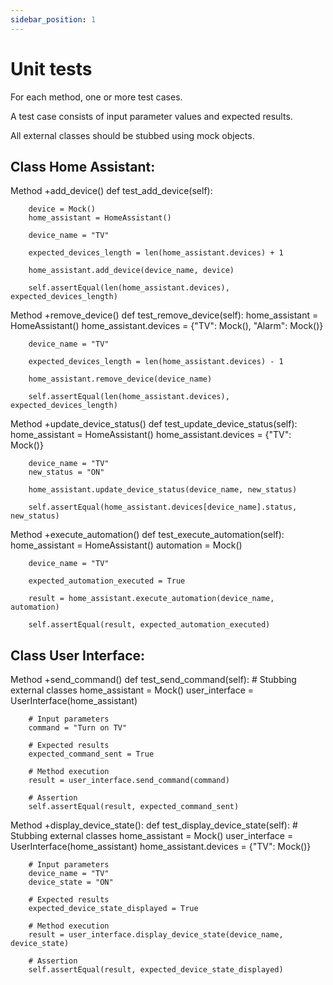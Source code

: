 ```yaml
---
sidebar_position: 1
---
```

# Unit tests
For each method, one or more test cases.

A test case consists of input parameter values and expected results.

All external classes should be stubbed using mock objects.

## Class Home Assistant:

Method +add_device()
def test_add_device(self):

        device = Mock()
        home_assistant = HomeAssistant()
        
        device_name = "TV"
        
        expected_devices_length = len(home_assistant.devices) + 1
        
        home_assistant.add_device(device_name, device)
        
        self.assertEqual(len(home_assistant.devices), expected_devices_length)

Method +remove_device()
    def test_remove_device(self):
        home_assistant = HomeAssistant()
        home_assistant.devices = {"TV": Mock(), "Alarm": Mock()}
    
        device_name = "TV"
    
        expected_devices_length = len(home_assistant.devices) - 1
        
        home_assistant.remove_device(device_name)
    
        self.assertEqual(len(home_assistant.devices), expected_devices_length)

Method +update_device_status()
    def test_update_device_status(self):
        home_assistant = HomeAssistant()
        home_assistant.devices = {"TV": Mock()}
        
        device_name = "TV"
        new_status = "ON"
        
        home_assistant.update_device_status(device_name, new_status)

        self.assertEqual(home_assistant.devices[device_name].status, new_status)

Method +execute_automation()
    def test_execute_automation(self):
        home_assistant = HomeAssistant()
        automation = Mock()
        
        device_name = "TV"

        expected_automation_executed = True
        
        result = home_assistant.execute_automation(device_name, automation)
        
        self.assertEqual(result, expected_automation_executed)


## Class User Interface:

Method +send_command()
def test_send_command(self):
        # Stubbing external classes
        home_assistant = Mock()
        user_interface = UserInterface(home_assistant)
        
        # Input parameters
        command = "Turn on TV"
        
        # Expected results
        expected_command_sent = True
        
        # Method execution
        result = user_interface.send_command(command)
        
        # Assertion
        self.assertEqual(result, expected_command_sent)


Method +display_device_state():
def test_display_device_state(self):
        # Stubbing external classes
        home_assistant = Mock()
        user_interface = UserInterface(home_assistant)
        home_assistant.devices = {"TV": Mock()}
        
        # Input parameters
        device_name = "TV"
        device_state = "ON"
        
        # Expected results
        expected_device_state_displayed = True
        
        # Method execution
        result = user_interface.display_device_state(device_name, device_state)
        
        # Assertion
        self.assertEqual(result, expected_device_state_displayed)    